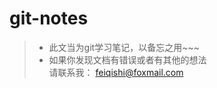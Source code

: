 git-notes
====
> - 此文当为git学习笔记，以备忘之用~~~ <br>
> - 如果你发现文档有错误或者有其他的想法<br>
> 请联系我： feiqishi@foxmail.com
